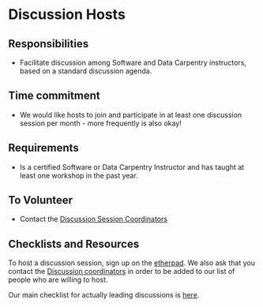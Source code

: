 # Discussion Hosts

## Responsibilities

- Facilitate discussion among Software and Data Carpentry instructors, based 
on a standard discussion agenda.  

## Time commitment

- We would like hosts to join and participate in at least one discussion session 
per month - more frequently is also okay!  

## Requirements

- Is a certified Software or Data Carpentry Instructor and has taught at least 
one workshop in the past year.  

## To Volunteer

- Contact the [Discussion Session Coordinators](../README.md)

## Checklists and Resources

To host a discussion session, sign up on 
the [etherpad](http://pad.software-carpentry.org/instructor-discussion).  We also ask that you contact 
the [Discussion coordinators](discussion-coordinators.md) in order to be added to our list of people who 
are willing to host.  

Our main checklist for actually leading discussions is [here](../checklists-discussion-sessions.md). 
